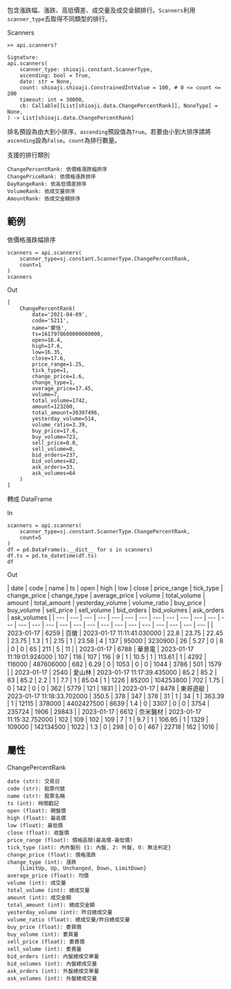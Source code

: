 包含漲跌幅、漲跌、高低價差、成交量及成交金額排行。`Scanners`利用`scanner_type`去取得不同類型的排行。

Scanners

```
>> api.scanners?

Signature:
api.scanners(
    scanner_type: shioaji.constant.ScannerType, 
    ascending: bool = True,
    date: str = None,
    count: shioaji.shioaji.ConstrainedIntValue = 100, # 0 <= count <= 200
    timeout: int = 30000,
    cb: Callable[[List[shioaji.data.ChangePercentRank]], NoneType] = None,
) -> List[shioaji.data.ChangePercentRank]

```

排名預設為由大到小排序，`ascending`預設值為`True`。若要由小到大排序請將`ascending`設為`False`。`count`為排行數量。

支援的排行類別

```
ChangePercentRank: 依價格漲跌幅排序
ChangePriceRank: 依價格漲跌排序
DayRangeRank: 依高低價差排序
VolumeRank: 依成交量排序
AmountRank: 依成交金額排序

```

## 範例

依價格漲跌幅排序

```
scanners = api.scanners(
    scanner_type=sj.constant.ScannerType.ChangePercentRank,
    count=1
)
scanners

```

Out

```
[
    ChangePercentRank(
        date='2021-04-09', 
        code='5211', 
        name='蒙恬', 
        ts=1617978600000000000, 
        open=16.4, 
        high=17.6, 
        low=16.35, 
        close=17.6, 
        price_range=1.25, 
        tick_type=1, 
        change_price=1.6, 
        change_type=1, 
        average_price=17.45, 
        volume=7, 
        total_volume=1742, 
        amount=123200, 
        total_amount=30397496, 
        yesterday_volume=514, 
        volume_ratio=3.39, 
        buy_price=17.6, 
        buy_volume=723, 
        sell_price=0.0, 
        sell_volume=0, 
        bid_orders=237, 
        bid_volumes=82, 
        ask_orders=33, 
        ask_volumes=64
    )
]

```

轉成 DataFrame

In

```
scanners = api.scanners(
    scanner_type=sj.constant.ScannerType.ChangePercentRank, 
    count=5
)
df = pd.DataFrame(s.__dict__ for s in scanners)
df.ts = pd.to_datetime(df.ts)
df

```

Out

| date | code | name | ts | open | high | low | close | price_range | tick_type | change_price | change_type | average_price | volume | total_volume | amount | total_amount | yesterday_volume | volume_ratio | buy_price | buy_volume | sell_price | sell_volume | bid_orders | bid_volumes | ask_orders | ask_volumes | | --- | --- | --- | --- | --- | --- | --- | --- | --- | --- | --- | --- | --- | --- | --- | --- | --- | --- | --- | --- | --- | --- | --- | --- | --- | --- | --- | | 2023-01-17 | 6259 | 百徽 | 2023-01-17 11:11:41.030000 | 22.8 | 23.75 | 22.45 | 23.75 | 1.3 | 1 | 2.15 | 1 | 23.58 | 4 | 137 | 95000 | 3230900 | 26 | 5.27 | 0 | 8 | 0 | 0 | 65 | 211 | 5 | 11 | | 2023-01-17 | 6788 | 華景電 | 2023-01-17 11:19:01.924000 | 107 | 116 | 107 | 116 | 9 | 1 | 10.5 | 1 | 113.61 | 1 | 4292 | 116000 | 487606000 | 682 | 6.29 | 0 | 1053 | 0 | 0 | 1044 | 3786 | 501 | 1579 | | 2023-01-17 | 2540 | 愛山林 | 2023-01-17 11:17:39.435000 | 85.2 | 85.2 | 83 | 85.2 | 2.2 | 1 | 7.7 | 1 | 85.04 | 1 | 1226 | 85200 | 104253800 | 702 | 1.75 | 0 | 142 | 0 | 0 | 362 | 5779 | 121 | 1831 | | 2023-01-17 | 8478 | 東哥遊艇 | 2023-01-17 11:18:33.702000 | 350.5 | 378 | 347 | 378 | 31 | 1 | 34 | 1 | 363.39 | 1 | 12115 | 378000 | 4402427500 | 8639 | 1.4 | 0 | 3307 | 0 | 0 | 3754 | 235724 | 1906 | 29843 | | 2023-01-17 | 6612 | 奈米醫材 | 2023-01-17 11:15:32.752000 | 102 | 109 | 102 | 109 | 7 | 1 | 9.7 | 1 | 106.95 | 1 | 1329 | 109000 | 142134500 | 1022 | 1.3 | 0 | 298 | 0 | 0 | 467 | 22718 | 162 | 1016 |

## 屬性

ChangePercentRank

```
date (str): 交易日 
code (str): 股票代號
name (str): 股票名稱
ts (int): 時間戳記
open (float): 開盤價
high (float): 最高價
low (float): 最低價
close (float): 收盤價
price_range (float): 價格區間(最高價-最低價)
tick_type (int): 內外盤別 {1: 內盤, 2: 外盤, 0: 無法判定}
change_price (float): 價格漲跌
change_type (int): 漲跌
    {LimitUp, Up, Unchanged, Down, LimitDown}
average_price (float): 均價
volume (int): 成交量
total_volume (int): 總成交量
amount (int): 成交金額
total_amount (int): 總成交金額
yesterday_volume (int): 昨日總成交量
volume_ratio (float): 總成交量/昨日總成交量
buy_price (float): 委買價
buy_volume (int): 委買量
sell_price (float): 委賣價
sell_volume (int): 委賣量
bid_orders (int): 內盤總成交單量
bid_volumes (int): 內盤總成交量
ask_orders (int): 外盤總成交單量
ask_volumes (int): 外盤總成交量

```
